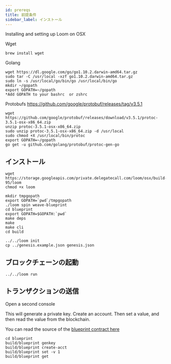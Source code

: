 ```yaml
---
id: prereqs
title: 前提条件
sidebar_label: インストール
---
```

Installing and setting up Loom on OSX

Wget

    brew install wget

Golang

    wget https://dl.google.com/go/go1.10.2.darwin-amd64.tar.gz
    sudo tar -C /usr/local -xzf go1.10.2.darwin-amd64.tar.gz
    sudo ln -s /usr/local/go/bin/go /usr/local/bin/go
    mkdir ~/gopath
    export GOPATH=~/gopath
    *Add GOPATH to your bashrc  or zshrc
    

Protobufs https://github.com/google/protobuf/releases/tag/v3.5.1

    wget https://github.com/google/protobuf/releases/download/v3.5.1/protoc-3.5.1-osx-x86_64.zip
    unzip protoc-3.5.1-osx-x86_64.zip
    sudo unzip protoc-3.5.1-osx-x86_64.zip -d /usr/local
    sudo chmod +X /usr/local/bin/protoc
    export GOPATH=~/gopath 
    go get -u github.com/golang/protobuf/protoc-gen-go
    

## インストール

    wget https://storage.googleapis.com/private.delegatecall.com/loom/osx/build-95/loom
    chmod +x loom 
    
    mkdir tmpgopath
    export GOPATH=`pwd`/tmpgopath
    ./loom spin weave-blueprint
    cd blueprint
    export GOPATH=$GOPATH:`pwd`
    make deps
    make
    make cli
    cd build
    
    ../../loom init
    cp ../genesis.example.json genesis.json
    

## ブロックチェーンの起動

    ../../loom run
    

## トランザクションの送信

Open a second console   
  
This will generate a private key. Create an account. Then set a value, and then read the value from the blockchain.

You can read the source of the [blueprint contract here](https://github.com/loomnetwork/weave-blueprint)

    cd blueprint
    build/blueprint genkey
    build/blueprint create-acct
    build/blueprint set -v 1
    build/blueprint get